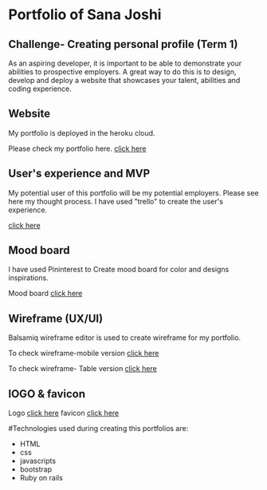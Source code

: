 


# Portfolio of Sana Joshi

## Challenge- Creating personal profile (Term 1)
As an aspiring developer, it is important to be able to demonstrate your abilities to prospective employers. A great way to do this is to design, develop and deploy a website that showcases your talent, abilities and coding experience.


## Website
My portfolio is deployed in the heroku cloud.

Please check my portfolio here. [click here](https://sanaportfolio.herokuapp.com/")

## User's experience and MVP
My potential user of this portfolio will be my potential employers. Please see here
my thought process. I have used "trello" to create the user's experience.

[click here](https://trello.com/b/5e1OWbbj/myportfolio)

## Mood board
I have used Pininterest to Create mood board for color and designs inspirations.

Mood board [click here](https://au.pinterest.com/sanajoshi/portfolio-website/")

## Wireframe (UX/UI)

Balsamiq wireframe editor is used to create wireframe for my portfolio.

To check wireframe-mobile version  [click here](https://github.com/SanaJoshi/sana_portfolio/blob/master/app/assets/images/wireframe-%20Mobile%20version.png "wireframe")

To check wireframe- Table version [click here](https://github.com/SanaJoshi/sana_portfolio/blob/master/app/assets/images/wireframe-Table%20version.png "wireframe")



## lOGO & favicon
Logo [click here](https://github.com/SanaJoshi/sana_portfolio/blob/master/app/assets/images/logo.png "logo")
favicon [click here](https://github.com/SanaJoshi/sana_portfolio/blob/master/app/assets/images/favicon.jpg "favicon")

#Technologies used during creating this portfolios are:
* HTML
* css
* javascripts
* bootstrap
* Ruby on rails
